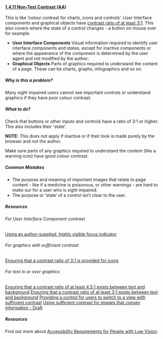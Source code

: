 #### [1.4.11 Non-Text Contrast (AA)](https://www.w3.org/WAI/WCAG21/Understanding/non-text-contrast.html)

This is like ‘colour contrast for charts, icons and controls’. User Interface components and graphical objects have [contrast ratio of at least 3:1](https://www.w3.org/TR/WCAG21/#dfn-contrast-ratio). This also covers where the state of a control changes - a button on mouse over for example.

* <strong>User Interface Components</strong>
Visual information required to identify user interface components and states, except for inactive components or where the appearance of the component is determined by the user agent and not modified by the author;
* <strong>Graphical Objects</strong>
Parts of graphics required to understand the content of a page. These can be charts, graphs, infographics and so on.

##### Why is this a problem?

Many sight impaired users cannot see important controls or understand graphics if they have poor colour contrast. 

##### What to do?

Check that buttons or other inputs and controls have a ratio of 3:1 or higher. This also includes their 'state'. 

<strong>NOTE:</strong> This does not apply if inactive or if their look is made purely by the browser and not the author. 

Make sure parts of any graphics required to understand the content (like a warning icon) have good colour contrast.

##### Common Mistakes

*  The purpose and meaning of important images that relate to page content - like if a medicine is poisonous, or other warnings - are hard to make our for a user who is sight impaired.
* The purpose or ‘state’ of a control isn’t clear to the user.

##### Resources

###### For User Interface Component contrast
[Using an author-supplied, highly visible focus indicator](https://www.w3.org/WAI/WCAG21/Techniques/general/G195)
###### For graphics with sufficient contrast
[Ensuring that a contrast ratio of 3:1 is provided for icons](https://www.w3.org/WAI/WCAG21/Techniques/general/G207)


###### For text in or over graphics

[Ensuring that a contrast ratio of at least 4.5:1 exists between text and background](https://www.w3.org/WAI/WCAG21/Techniques/general/G18)
[Ensuring that a contrast ratio of at least 3:1 exists between text and background](https://www.w3.org/WAI/WCAG21/Techniques/general/G145)
[Providing a control for users to switch to a view with sufficient contrast](https://www.w3.org/WAI/WCAG21/Techniques/general/G174)
[Using sufficient contrast for images that convey information - Draft](https://www.w3.org/WAI/GL/wiki/Using_sufficient_contrast_for_images_that_convey_information)

##### Resources
Find out more about [Accessibility Requirements for People with Low Vision](http://w3c.github.io/low-vision-a11y-tf/requirements.html).





